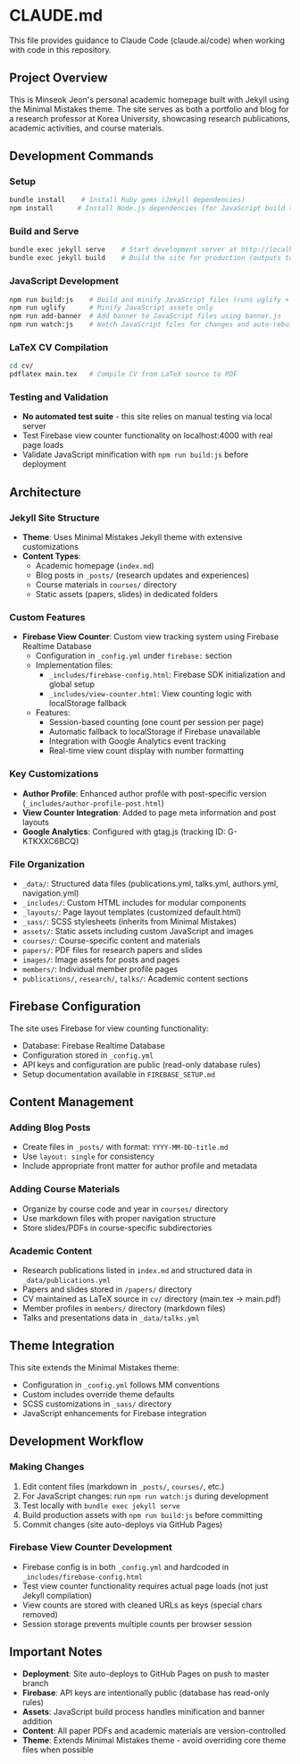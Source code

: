 # CLAUDE.md

This file provides guidance to Claude Code (claude.ai/code) when working with code in this repository.

## Project Overview

This is Minseok Jeon's personal academic homepage built with Jekyll using the Minimal Mistakes theme. The site serves as both a portfolio and blog for a research professor at Korea University, showcasing research publications, academic activities, and course materials.

## Development Commands

### Setup
```bash
bundle install    # Install Ruby gems (Jekyll dependencies)
npm install      # Install Node.js dependencies (for JavaScript build tools)
```

### Build and Serve
```bash
bundle exec jekyll serve    # Start development server at http://localhost:4000
bundle exec jekyll build    # Build the site for production (outputs to _site/)
```

### JavaScript Development  
```bash
npm run build:js    # Build and minify JavaScript files (runs uglify + add-banner)
npm run uglify      # Minify JavaScript assets only
npm run add-banner  # Add banner to JavaScript files using banner.js
npm run watch:js    # Watch JavaScript files for changes and auto-rebuild
```

### LaTeX CV Compilation
```bash
cd cv/
pdflatex main.tex   # Compile CV from LaTeX source to PDF
```

### Testing and Validation
- **No automated test suite** - this site relies on manual testing via local server
- Test Firebase view counter functionality on localhost:4000 with real page loads
- Validate JavaScript minification with `npm run build:js` before deployment

## Architecture

### Jekyll Site Structure
- **Theme**: Uses Minimal Mistakes Jekyll theme with extensive customizations
- **Content Types**: 
  - Academic homepage (`index.md`)
  - Blog posts in `_posts/` (research updates and experiences)
  - Course materials in `courses/` directory
  - Static assets (papers, slides) in dedicated folders

### Custom Features
- **Firebase View Counter**: Custom view tracking system using Firebase Realtime Database
  - Configuration in `_config.yml` under `firebase:` section  
  - Implementation files:
    - `_includes/firebase-config.html`: Firebase SDK initialization and global setup
    - `_includes/view-counter.html`: View counting logic with localStorage fallback
  - Features:
    - Session-based counting (one count per session per page)
    - Automatic fallback to localStorage if Firebase unavailable
    - Integration with Google Analytics event tracking
    - Real-time view count display with number formatting

### Key Customizations
- **Author Profile**: Enhanced author profile with post-specific version (`_includes/author-profile-post.html`)
- **View Counter Integration**: Added to page meta information and post layouts
- **Google Analytics**: Configured with gtag.js (tracking ID: G-KTKXXC6BCQ)

### File Organization
- `_data/`: Structured data files (publications.yml, talks.yml, authors.yml, navigation.yml)
- `_includes/`: Custom HTML includes for modular components
- `_layouts/`: Page layout templates (customized default.html)
- `_sass/`: SCSS stylesheets (inherits from Minimal Mistakes)
- `assets/`: Static assets including custom JavaScript and images
- `courses/`: Course-specific content and materials
- `papers/`: PDF files for research papers and slides
- `images/`: Image assets for posts and pages
- `members/`: Individual member profile pages
- `publications/`, `research/`, `talks/`: Academic content sections

## Firebase Configuration

The site uses Firebase for view counting functionality:
- Database: Firebase Realtime Database
- Configuration stored in `_config.yml` 
- API keys and configuration are public (read-only database rules)
- Setup documentation available in `FIREBASE_SETUP.md`

## Content Management

### Adding Blog Posts
- Create files in `_posts/` with format: `YYYY-MM-DD-title.md`
- Use `layout: single` for consistency
- Include appropriate front matter for author profile and metadata

### Adding Course Materials
- Organize by course code and year in `courses/` directory
- Use markdown files with proper navigation structure
- Store slides/PDFs in course-specific subdirectories

### Academic Content
- Research publications listed in `index.md` and structured data in `_data/publications.yml`
- Papers and slides stored in `/papers/` directory
- CV maintained as LaTeX source in `cv/` directory (main.tex -> main.pdf)
- Member profiles in `members/` directory (markdown files)
- Talks and presentations data in `_data/talks.yml`

## Theme Integration

This site extends the Minimal Mistakes theme:
- Configuration in `_config.yml` follows MM conventions
- Custom includes override theme defaults
- SCSS customizations in `_sass/` directory
- JavaScript enhancements for Firebase integration

## Development Workflow

### Making Changes
1. Edit content files (markdown in `_posts/`, `courses/`, etc.)
2. For JavaScript changes: run `npm run watch:js` during development
3. Test locally with `bundle exec jekyll serve`
4. Build production assets with `npm run build:js` before committing
5. Commit changes (site auto-deploys via GitHub Pages)

### Firebase View Counter Development
- Firebase config is in both `_config.yml` and hardcoded in `_includes/firebase-config.html`
- Test view counter functionality requires actual page loads (not just Jekyll compilation)
- View counts are stored with cleaned URLs as keys (special chars removed)
- Session storage prevents multiple counts per browser session

## Important Notes

- **Deployment**: Site auto-deploys to GitHub Pages on push to master branch
- **Firebase**: API keys are intentionally public (database has read-only rules)
- **Assets**: JavaScript build process handles minification and banner addition
- **Content**: All paper PDFs and academic materials are version-controlled
- **Theme**: Extends Minimal Mistakes theme - avoid overriding core theme files when possible